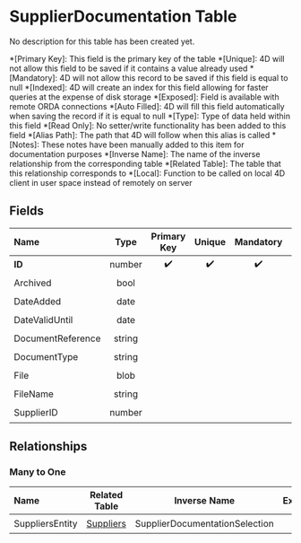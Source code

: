 ﻿# SupplierDocumentation Table
No description for this table has been created yet.

*[Primary Key]: This field is the primary key of the table
*[Unique]: 4D will not allow this field to be saved if it contains a value already used
*[Mandatory]: 4D will not allow this record to be saved if this field is equal to null
*[Indexed]: 4D will create an index for this field allowing for faster queries at the expense of disk storage
*[Exposed]: Field is available with remote ORDA connections
*[Auto Filled]: 4D will fill this field automatically when saving the record if it is equal to null
*[Type]: Type of data held within this field
*[Read Only]: No setter/write functionality has been added to this field
*[Alias Path]: The path that 4D will follow when this alias is called
*[Notes]: These notes have been manually added to this item for documentation purposes
*[Inverse Name]: The name of the inverse relationship from the corresponding table
*[Related Table]: The table that this relationship corresponds to
*[Local]: Function to be called on local 4D client in user space instead of remotely on server
## Fields

|Name|Type|Primary Key|Unique|Mandatory|Indexed|Exposed|Auto Filled|Notes|
|:---|:---:|:---:|:---:|:---:|:---:|:---:|:---:|:---:|
|**ID**|number|✔️|✔️|✔️|✔️|✔️|✔️||
|Archived|bool||||✔️|✔️|||
|DateAdded|date|||||✔️|||
|DateValidUntil|date||||✔️|✔️|||
|DocumentReference|string|||||✔️|||
|DocumentType|string|||||✔️|||
|File|blob|||||✔️|||
|FileName|string|||||✔️|||
|SupplierID|number|||||✔️|||

## Relationships
### Many to One

|Name|Related Table|Inverse Name|Exposed|Notes|
|:---|:---:|:---:|:---:|:---:|
|SuppliersEntity|[Suppliers](Suppliers.md)|SupplierDocumentationSelection|✔️||